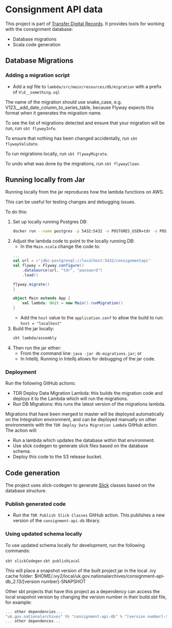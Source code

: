 # Consignment API data

This project is part of [Transfer Digital Records][tdr]. It provides tools for working with the consignment database:

* Database migrations
* Scala code generation

[tdr]: https://github.com/nationalarchives/tdr-dev-documentation

## Database Migrations

### Adding a migration script

* Add a sql file to `lambda/src/main/resources/db/migration` with a prefix of `V\d__something.sql`

The name of the migration should use snake_case, e.g. V123__add_date_column_to_series_table, because Flyway expects this
format when it generates the migration name.

To see the list of migrations detected and ensure that your migration will be run, run `sbt flywayInfo`.

To ensure that nothing has been changed accidentally, run `sbt flywayValidate`.

To run migrations locally, run `sbt flywayMigrate`.

To undo what was done by the migrations, run `sbt flywayClean`.

## Running locally from Jar

Running locally from the jar reproduces how the lambda functions on AWS.

This can be useful for testing changes and debugging issues.

To do this:
1. Set up locally running Postgres DB:
    ```bash
    docker run --name postgres -p 5432:5432 -e POSTGRES_USER=tdr -e POSTGRES_PASSWORD=password -e POSTGRES_DB=consignmentapi -d postgres:{version}
    ```
2. Adjust the lambda code to point to the locally running DB:
    * In the `Main.scala` change the code to:
    ```scala
    ...
    val url = s"jdbc:postgresql://localhost:5432/consignmentapi"
    val flyway = Flyway.configure()
        .dataSource(url, "tdr", "password")
        .load()

    flyway.migrate()        
    }

    object Main extends App {
        val lambda: Unit = new Main().runMigration()
    }
    ```
    * Add the `host` value to the `application.conf` to allow the build to run: `host = "localhost"`
3. Build the jar locally:
    ```bash
    sbt lambda/assembly
    ```
4. Then run the jar either:
    * From the command line: `java -jar db-migrations.jar`; or
    * In Intellij. Running in Intellij allows for debugging of the jar code.

### Deployment

Run the following GitHub actions:

* TDR Deploy Data Migration Lambda: this builds the migration code and deploys it
  to the Lambda which will run the migrations.
* Run DB Migrations: this runs the latest version of the migrations
  lambda.

Migrations that have been merged to master will be deployed automatically on the Integration environment, and can be deployed
manually on other environments with the `TDR Deploy Data Migration Lambda` GitHub action. The action will:

* Run a lambda which updates the database within that environment.
* Use slick codegen to generate slick files based on the database schema.
* Deploy this code to the S3 release bucket.

## Code generation

The project uses slick-codegen to generate [Slick] classes based on the database structure.

[Slick]: http://scala-slick.org/

### Publish generated code

* Run the `TDR Publish Slick Classes` GitHub action. This publishes a new
  version of the `consignment-api-db` library.

### Using updated schema locally

To use updated schema locally for development, run the following commands:

`sbt slickCodegen`
`sbt publishLocal`

This will place a snapshot version of the built project jar in the local .ivy cache folder: $HOME/.ivy2/local/uk.gov.nationalarchives/consignment-api-db_2.13/[version number]-SNAPSHOT

Other sbt projects that have this project as a dependency can access the local snapshot version by changing the version number in their build.sbt file, for example:

```scala
... other dependencies...
"uk.gov.nationalarchives" %% "consignment-api-db" % "[version number]-SNAPSHOT"
... other dependences...
```

